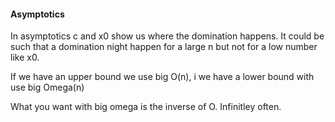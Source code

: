 #### Asymptotics
In asymptotics c and x0 show us where the domination happens. It could be such that a domination night happen for a large n but not for a low number like x0.

If we have an upper bound we use big O(n), i we have a lower bound with use big Omega(n)

What you want with big omega is the inverse of O. Infinitley often.